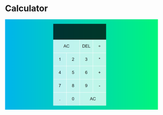# Calculator
![Design preview for the calculator component coding challenge](./Calculator/Imgs/Design.jpg)
